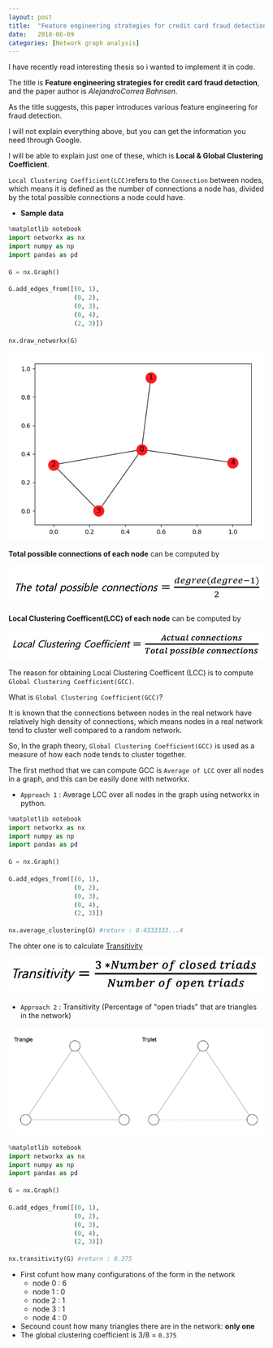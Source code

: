 ```yaml
---
layout: post
title:  "Feature engineering strategies for credit card fraud detection"
date:   2018-06-09
categories: [Network graph analysis]
---
```


I have recently read interesting thesis so i wanted to implement it in code.

The title is **Feature engineering strategies for credit card fraud detection**, and the paper author is *AlejandroCorrea Bahnsen*.

As the title suggests, this paper introduces various feature engineering for fraud detection.

I will not explain everything above, but you can get the information you need through Google.

I will be able to explain just one of these, which is **Local & Global Clustering Coefficient**.

`Local Clustering Coefficient(LCC)`refers to the `Connection` between nodes, which means it is defined as the number of connections a node has, divided by the total possible connections a node could have. 

+ **Sample data**

~~~python
%matplotlib notebook
import networkx as nx
import numpy as np
import pandas as pd

G = nx.Graph()

G.add_edges_from([(0, 1),
                  (0, 2),
                  (0, 3),
                  (0, 4),
                  (2, 3)])

nx.draw_networkx(G)
~~~

![screenshot_0](/static/img/sample_data.jpg)

**Total possible connections of each node** can be computed by 

![screenshot_1](/static/img/latex_1.jpg)

**Local Clustering Coefficent(LCC) of each node** can be computed by 

![screenshot_2](/static/img/latex_2.jpg)

The reason for obtaining Local Clustering Coefficent (LCC) is to compute `Global Clustering Coefficient(GCC)`.

What is `Global Clustering Coefficient(GCC)`?

It is known that the connections between nodes in the real network have relatively high density of connections, which means nodes in a real network tend to cluster well compared to a random network.

So, In the graph theory, `Global Clustering Coefficient(GCC)` is used as a measure of how each node tends to cluster together. 

The first method that we can compute GCC is `Average of LCC` over all nodes in a graph, and this can be easily done with networkx.

+ `Approach 1` : Average LCC over all nodes in the graph using networkx in python.

~~~python
%matplotlib notebook
import networkx as nx
import numpy as np
import pandas as pd

G = nx.Graph()

G.add_edges_from([(0, 1),
                  (0, 2),
                  (0, 3),
                  (0, 4),
                  (2, 3)])

nx.average_clustering(G) #return : 0.4333333...4
~~~

The ohter one is to calculate [Transitivity](https://www.sci.unich.it/~francesc/teaching/network/transitivity.html)

![screenshot_3](/static/img/latex_3.png)


+ `Approach 2` : Transitivity (Percentage of "open triads" that are triangles in the network)

![screenshot_4](/static/img/triangles.jpg)

~~~python
%matplotlib notebook
import networkx as nx
import numpy as np
import pandas as pd

G = nx.Graph()

G.add_edges_from([(0, 1),
                  (0, 2),
                  (0, 3),
                  (0, 4),
                  (2, 3)])

nx.transitivity(G) #return : 0.375
~~~

 - First cofunt how many configurations of the form in the network 
   - node 0 : 6
   - node 1 : 0
   - node 2 : 1
   - node 3 : 1
   - node 4 : 0
  - Secound count how many triangles there are in the network: **only one**
  - The global clustering coefficient is 3/8 = `0.375`

     
   
   
        
